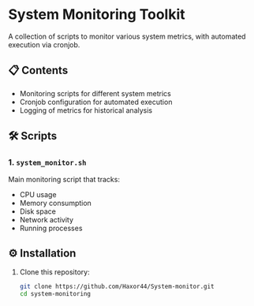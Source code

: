 # System Monitoring Toolkit

A collection of scripts to monitor various system metrics, with automated execution via cronjob.

## 📋 Contents

- Monitoring scripts for different system metrics
- Cronjob configuration for automated execution
- Logging of metrics for historical analysis

## 🛠️ Scripts

### 1. `system_monitor.sh`
Main monitoring script that tracks:
- CPU usage
- Memory consumption
- Disk space
- Network activity
- Running processes


## ⚙️ Installation

1. Clone this repository:
   ```bash
   git clone https://github.com/Haxor44/System-monitor.git
   cd system-monitoring
